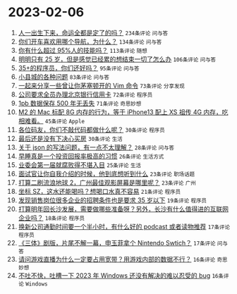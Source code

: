 # 2023-02-06

1. [人一出生下来，命运全都是定了的吗？](https://www.v2ex.com/t/913472) `234条评论` `问与答`
1. [你们开车喜欢用哪个导航，为什么？](https://www.v2ex.com/t/913486) `134条评论` `问与答`
1. [你有什么超过 95%人的技能吗？](https://www.v2ex.com/t/913577) `113条评论` `随想`
1. [明明只有 25 岁，但是感觉已经累的想结束一切了怎么办](https://www.v2ex.com/t/913565) `106条评论` `问与答`
1. [35+的程序员，你们还好吗？](https://www.v2ex.com/t/913468) `95条评论` `问与答`
1. [小县城的各种问题](https://www.v2ex.com/t/913477) `83条评论` `问与答`
1. [一起来分享一些曾让你茅塞顿开的 Vim 命令](https://www.v2ex.com/t/913470) `73条评论` `分享发现`
1. [公司要求全员办理北京银行信用卡](https://www.v2ex.com/t/913597) `72条评论` `程序员`
1. [1pb 数据保存 500 年无丢失](https://www.v2ex.com/t/913523) `71条评论` `奇思妙想`
1. [M2 的 Mac 标配 8G 内存的行为，等于 iPhone13 配上 XS 祖传 4G 内存，吃相难看。](https://www.v2ex.com/t/913678) `45条评论` `Apple`
1. [各位码友，你们不敲代码都做什么呢？](https://www.v2ex.com/t/913674) `30条评论` `程序员`
1. [最后还是没有下决心买房](https://www.v2ex.com/t/913626) `30条评论` `生活`
1. [关于 json 的写法问题，有一点不太理解？](https://www.v2ex.com/t/913479) `28条评论` `问与答`
1. [早睡真是一个投资回报率极高的习惯](https://www.v2ex.com/t/913551) `26条评论` `生活方式`
1. [业委会第一届就腐败得不堪入目](https://www.v2ex.com/t/913552) `25条评论` `生活`
1. [面试官让你自我介绍的时候，他到底想听到什么](https://www.v2ex.com/t/913507) `23条评论` `职场话题`
1. [打算二刷流浪地球 2，广州最佳观影屏幕是哪里呢？](https://www.v2ex.com/t/913499) `23条评论` `广州`
1. [坐标 SZ，这水还能喝吗？想喝口水真不容易](https://www.v2ex.com/t/913516) `21条评论` `程序员`
1. [发现销售岗位很多企业的招聘条件也是要求 35 岁以下](https://www.v2ex.com/t/913500) `19条评论` `程序员`
1. [打算明年回长沙发展，需要做哪些准备呀？另外，长沙有什么值得进的互联网企业吗？](https://www.v2ex.com/t/913522) `18条评论` `程序员`
1. [换新公司通勤时间要一个半小时，有什么好的 podcast 或者读物推荐](https://www.v2ex.com/t/913543) `17条评论` `程序员`
1. [《三体》剧版，片尾不解一幕，申玉菲拿个 Nintendo Swtich？](https://www.v2ex.com/t/913533) `17条评论` `问与答`
1. [请问游戏直播为什么一定要占用宽带？用游戏内部的数据不行？](https://www.v2ex.com/t/913615) `16条评论` `奇思妙想`
1. [不吐不快，吐槽一下 2023 年 Windows 还没有解决的难以忍受的 bug](https://www.v2ex.com/t/913554) `16条评论` `Windows`
